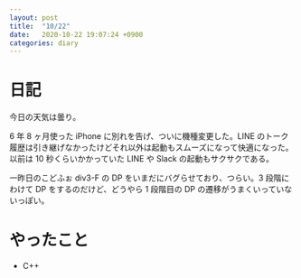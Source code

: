 ```yaml
---
layout: post
title:  "10/22"
date:   2020-10-22 19:07:24 +0900
categories: diary
---
```

# 日記

今日の天気は曇り。

6 年 8 ヶ月使った iPhone に別れを告げ、ついに機種変更した。LINE のトーク履歴は引き継げなかったけどそれ以外は起動もスムーズになって快適になった。以前は 10 秒くらいかかっていた LINE や Slack の起動もサクサクである。

一昨日のこどふぉ div3-F の DP をいまだにバグらせており、つらい。3 段階にわけて DP をするのだけど、どうやら 1 段階目の DP の遷移がうまくいっていないっぽい。

# やったこと

- C++